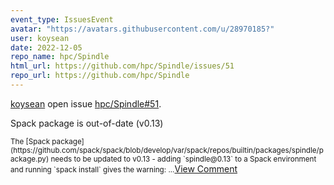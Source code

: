 ```yaml
---
event_type: IssuesEvent
avatar: "https://avatars.githubusercontent.com/u/28970185?"
user: koysean
date: 2022-12-05
repo_name: hpc/Spindle
html_url: https://github.com/hpc/Spindle/issues/51
repo_url: https://github.com/hpc/Spindle
---
```


<a href='https://github.com/koysean' target='_blank'>koysean</a> open issue <a href='https://github.com/hpc/Spindle/issues/51' target='_blank'>hpc/Spindle#51</a>.

<p>Spack package is out-of-date (v0.13)</p><small>The [Spack package](https://github.com/spack/spack/blob/develop/var/spack/repos/builtin/packages/spindle/package.py) needs to be updated to v0.13 - adding `spindle@0.13` to a Spack environment and running `spack install` gives the warning:...</small><a href='https://github.com/hpc/Spindle/issues/51' target='_blank'>View Comment</a>